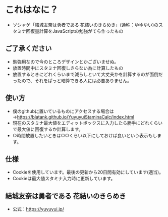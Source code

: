 # これはなに？
- ソシャゲ「結城友奈は勇者である 花結いのきらめき」(通称：ゆゆゆい)のスタミナ回復量計算をJavaScriptの勉強がてら作ったもの

## ご了承ください
- 勉強用なので今のところデザインとかございませぬ。
- 放置時間中にスタミナ回復しきらない為に計算したもの
- 放置するときにどれくらいまで減らしといて大丈夫かを計算するのが面倒だったので、それをぱっと暗算できる人には必要ありません。

## 使い方
- 僕のgithubに置いているものにアクセスする場合は→https://blatank.github.io/YuyuyuiStaminaCalc/index.html
- 現在のスタミナ最大値をエディットボックスに入力したら勝手にどれくらいで最大値に回復するか計算します。
- ○時間放置したいときは○○くらい以下にしておけば良いという表示もします。

## 仕様
- Cookieを使用しています。最後の更新から20日間有効にしています(適当)。
- Cookieは最大値スタミナ入力時に更新しています。

## 結城友奈は勇者である 花結いのきらめき
- 公式：https://yuyuyui.jp/
